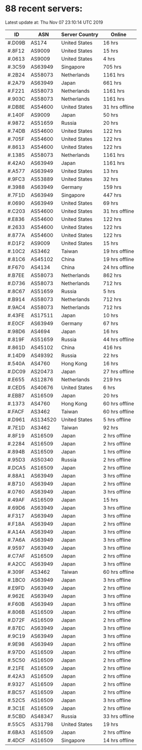 # 88 recent servers:

Latest update at: Thu Nov 07 23:10:14 UTC 2019

| ID | ASN | Server Country | Online |
| -- | --- | -------------- | ------ |
| #.D09B | AS174 | United States | 16 hrs |
| #.8F12 | AS9009 | United States | 15 hrs |
| #.0613 | AS9009 | United States | 4 hrs |
| #.3C59 | AS63949 | Singapore | 705 hrs |
| #.2B24 | AS58073 | Netherlands | 1161 hrs |
| #.2A79 | AS63949 | Japan | 661 hrs |
| #.F221 | AS58073 | Netherlands | 1161 hrs |
| #.903C | AS58073 | Netherlands | 1161 hrs |
| #.DB8E | AS54600 | United States | 31 hrs offline |
| #.140F | AS9009 | Japan | 50 hrs |
| #.9872 | AS51659 | Russia | 20 hrs |
| #.74DB | AS54600 | United States | 122 hrs |
| #.705F | AS54600 | United States | 122 hrs |
| #.8613 | AS54600 | United States | 122 hrs |
| #.1385 | AS58073 | Netherlands | 1161 hrs |
| #.42A0 | AS63949 | Japan | 1161 hrs |
| #.A577 | AS63949 | United States | 13 hrs |
| #.9FC3 | AS53889 | United States | 32 hrs |
| #.3988 | AS63949 | Germany | 159 hrs |
| #.7F1D | AS63949 | Singapore | 447 hrs |
| #.0690 | AS63949 | United States | 69 hrs |
| #.C203 | AS54600 | United States | 31 hrs offline |
| #.E836 | AS54600 | United States | 122 hrs |
| #.2633 | AS54600 | United States | 122 hrs |
| #.877A | AS54600 | United States | 122 hrs |
| #.D1F2 | AS9009 | United States | 15 hrs |
| #.10C2 | AS3462 | Taiwan | 19 hrs offline |
| #.81C6 | AS45102 | China | 19 hrs offline |
| #.F670 | AS4134 | China | 24 hrs offline |
| #.B7EE | AS58073 | Netherlands | 862 hrs |
| #.D736 | AS58073 | Netherlands | 712 hrs |
| #.8C67 | AS51659 | Russia | 5 hrs |
| #.B914 | AS58073 | Netherlands | 712 hrs |
| #.9AC4 | AS58073 | Netherlands | 712 hrs |
| #.43FE | AS17511 | Japan | 10 hrs |
| #.E0CF | AS63949 | Germany | 67 hrs |
| #.98D6 | AS4694 | Japan | 16 hrs |
| #.819F | AS51659 | Russia | 44 hrs offline |
| #.861D | AS45102 | China | 416 hrs |
| #.14D9 | AS49392 | Russia | 22 hrs |
| #.540A | AS4760 | Hong Kong | 16 hrs |
| #.DC09 | AS20473 | Japan | 27 hrs offline |
| #.E655 | AS12876 | Netherlands | 219 hrs |
| #.CED5 | AS40676 | United States | 6 hrs |
| #.EBB7 | AS16509 | Japan | 20 hrs |
| #.1373 | AS4760 | Hong Kong | 60 hrs offline |
| #.FACF | AS3462 | Taiwan | 60 hrs offline |
| #.D961 | AS134520 | United States | 5 hrs offline |
| #.7E1D | AS3462 | Taiwan | 92 hrs |
| #.8F19 | AS16509 | Japan | 2 hrs offline |
| #.2284 | AS16509 | Japan | 2 hrs offline |
| #.894B | AS16509 | Japan | 1 hrs offline |
| #.95D3 | AS50340 | Russia | 2 hrs offline |
| #.DCA5 | AS16509 | Japan | 2 hrs offline |
| #.88A1 | AS63949 | Japan | 3 hrs offline |
| #.B710 | AS63949 | Japan | 2 hrs offline |
| #.0760 | AS63949 | Japan | 3 hrs offline |
| #.49AF | AS16509 | Japan | 15 hrs |
| #.69D6 | AS63949 | Japan | 3 hrs offline |
| #.F317 | AS63949 | Japan | 3 hrs offline |
| #.F18A | AS63949 | Japan | 2 hrs offline |
| #.A14A | AS63949 | Japan | 3 hrs offline |
| #.7A6A | AS63949 | Japan | 3 hrs offline |
| #.9597 | AS63949 | Japan | 3 hrs offline |
| #.C7AF | AS16509 | Japan | 2 hrs offline |
| #.A2CC | AS63949 | Japan | 3 hrs offline |
| #.309F | AS3462 | Taiwan | 60 hrs offline |
| #.1BC0 | AS63949 | Japan | 3 hrs offline |
| #.E9FD | AS63949 | Japan | 2 hrs offline |
| #.962E | AS63949 | Japan | 3 hrs offline |
| #.F60B | AS63949 | Japan | 3 hrs offline |
| #.806B | AS16509 | Japan | 2 hrs offline |
| #.D72F | AS16509 | Japan | 2 hrs offline |
| #.87EC | AS63949 | Japan | 3 hrs offline |
| #.9C19 | AS63949 | Japan | 3 hrs offline |
| #.9E98 | AS63949 | Japan | 2 hrs offline |
| #.97D0 | AS16509 | Japan | 2 hrs offline |
| #.5C50 | AS16509 | Japan | 2 hrs offline |
| #.21FE | AS16509 | Japan | 2 hrs offline |
| #.42A3 | AS16509 | Japan | 2 hrs offline |
| #.9327 | AS16509 | Japan | 2 hrs offline |
| #.BC57 | AS16509 | Japan | 2 hrs offline |
| #.52C5 | AS16509 | Japan | 3 hrs offline |
| #.3C1E | AS16509 | Japan | 2 hrs offline |
| #.5CBD | AS48347 | Russia | 33 hrs offline |
| #.55C5 | AS31798 | United States | 19 hrs |
| #.6BA3 | AS16509 | Japan | 2 hrs offline |
| #.4DCF | AS16509 | Singapore | 14 hrs offline |

